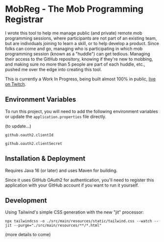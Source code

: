 
# MobReg - The Mob Programming Registrar

I wrote this tool to help me manage public (and private) remote mob programming sessions, where participants are not part of an existing team, but are individuals joining to learn a skill, or to help develop a product.
Since folks can come and go, managing who is participating in which mob programming session (known as a "huddle") can get tedious.
Managing their access to the GitHub repository, knowing if they're new to mobbing, and making sure no more than 5 people are part of each huddle, etc., pushed me over the edge into creating this tool.

This is currently a Work In Progress, being built almost 100% in public, [live on Twitch](https://JitterTed.Live).



## Environment Variables

To run this project, you will need to add the following environment variables
or update the `application.properties` file directly.

(to update...)

`github.oauth2.clientId`

`github.oauth2.clientSecret`


## Installation & Deployment

Requires Java 16 (or later) and uses Maven for building.

Since it uses GitHub OAuth2 for authentication, you'll need to register this application with your GitHub account if you want to run it yourself.

## Development

Using Tailwind's simple CSS generation with the new "jit" processor:

```
npx tailwindcss -o ./src/main/resources/static/tailwind.css --watch --jit --purge="./src/main/resources/**/*.html"
```

(more details to come)

